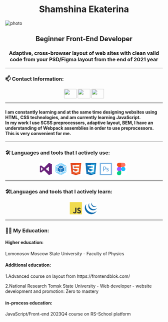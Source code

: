 <h1 align="center">Shamshina Ekaterina</h1>

<img src="https://avatars.githubusercontent.com/u/93329440?v=4" title="myphoto" alt="photo" width="100" height="100"/>

<h2 align="center">Beginner Front-End Developer</h2>
<h3 align="center">Adaptive, cross-browser layout of web sites with clean valid code from your PSD/Figma layout from the end of 2021 year</h3>

---

### :mailbox: Contact Information:
<div align="center">
<a href="https://vk.com/nireta" target="blank"><img align="center" src="https://www.svgrepo.com/show/349554/vk.svg" alt="" height="30" width="40" /></a>
<a href="https://instagram.com/kateshamshinaa" target="blank"><img align="center" src="https://www.svgrepo.com/show/13639/instagram.svg" alt="" height="30" width="40" /></a>
<a href="https://t.me/KateShamshina" target="blank"><img align="center" src="https://www.svgrepo.com/show/303292/telegram-logo.svg" alt="" height="30" width="40" /></a>
</p>
</div>

---

<h4>I am constantly learning and at the same time designing websites using HTML, CSS technologies, and am currently learning JavaScript. 
<br>In my work I use SCSS preprocessors, adaptive layout, BEM, I have an understanding of Webpack assemblies in order to use preprocessors. 
<br>This is very convenient for me.</h4>

---

### :hammer_and_wrench: Languages and tools that I actively use:
<div align="center">
    <img src="https://github.com/devicons/devicon/blob/master/icons/visualstudio/visualstudio-plain.svg" title="visualstudio" alt="visualstudio" width="40" height="40"/>&nbsp;
    <img src="https://github.com/devicons/devicon/blob/master/icons/webpack/webpack-original.svg" title="webpack" alt="webpack" width="40" height="40"/>&nbsp;
    <img src="https://github.com/devicons/devicon/blob/master/icons/html5/html5-original.svg" title="html" alt="html" width="40" height="40"/>&nbsp;
    <img src="https://github.com/devicons/devicon/blob/master/icons/css3/css3-original.svg" title="css" alt="css" width="40" height="40"/>&nbsp;
    <img src="https://github.com/devicons/devicon/blob/master/icons/photoshop/photoshop-line.svg" title="photoshop" alt="photoshop" width="40" height="40"/>&nbsp;
    <img src="https://github.com/devicons/devicon/blob/master/icons/figma/figma-original.svg" title="figma" alt="figma" width="40" height="40"/>&nbsp;
</div>

---

### :hammer_and_wrench:Languages and tools that I actively learn:
<div align="center">
    <img src="https://github.com/devicons/devicon/blob/master/icons/javascript/javascript-original.svg" title="javascript" alt="javascript" width="40" height="40"/>&nbsp;
    <img src="https://github.com/devicons/devicon/blob/master/icons/jquery/jquery-original.svg" title="jquery" alt="jquery" width="40" height="40"/>&nbsp;
</div>

---

### :woman_student: My Education:
<div>
    <h4>Higher education:</h4>
    <p>Lomonosov Moscow State University - Faculty of Physics</p>
    <h4>Additional education:</h4>
    <p>1.Advanced course on layout from https://frontendblok.com/</p>
    <p>2.National Research Tomsk State University - Web developer - website development and promotion: Zero to mastery</p>
    <h4>in-process education:</h4>
    <p>JavaScript/Front-end 2023Q4 course on RS-School platform</p>
</div>
